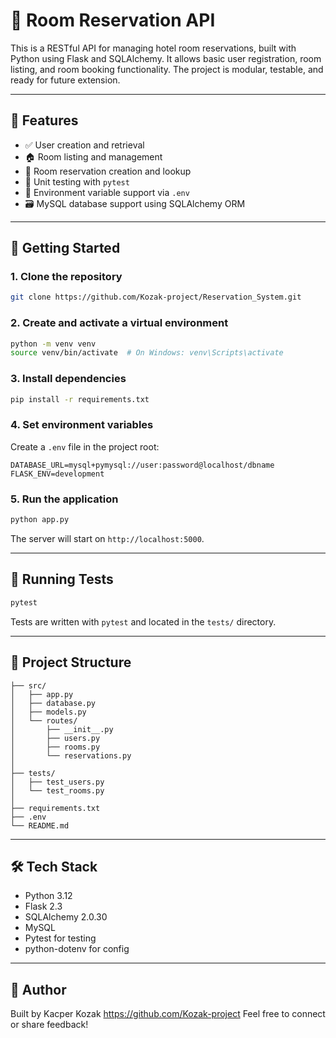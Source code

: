 # 🏨 Room Reservation API

This is a RESTful API for managing hotel room reservations, built with Python using Flask and SQLAlchemy. It allows basic user registration, room listing, and room booking functionality. The project is modular, testable, and ready for future extension.

---

## 🧩 Features

- ✅ User creation and retrieval
- 🏠 Room listing and management
- 📅 Room reservation creation and lookup
- 🧪 Unit testing with `pytest`
- 🔐 Environment variable support via `.env`
- 🗃️ MySQL database support using SQLAlchemy ORM

---

## 🚀 Getting Started

### 1. Clone the repository

```bash
git clone https://github.com/Kozak-project/Reservation_System.git
```

### 2. Create and activate a virtual environment

```bash
python -m venv venv
source venv/bin/activate  # On Windows: venv\Scripts\activate
```

### 3. Install dependencies

```bash
pip install -r requirements.txt
```

### 4. Set environment variables

Create a `.env` file in the project root:

```env
DATABASE_URL=mysql+pymysql://user:password@localhost/dbname
FLASK_ENV=development
```

### 5. Run the application

```bash
python app.py
```

The server will start on `http://localhost:5000`.

---

## 🧪 Running Tests

```bash
pytest
```

Tests are written with `pytest` and located in the `tests/` directory.

---

## 📁 Project Structure

```
├── src/
│   ├── app.py                
│   ├── database.py           
│   ├── models.py             
│   └── routes/
│       ├── __init__.py
│       ├── users.py          
│       ├── rooms.py          
│       └── reservations.py   
│
├── tests/
│   ├── test_users.py
│   └── test_rooms.py
│
├── requirements.txt
├── .env                      
└── README.md
```

---

## 🛠 Tech Stack

- Python 3.12
- Flask 2.3
- SQLAlchemy 2.0.30
- MySQL
- Pytest for testing
- python-dotenv for config

---

## 👤 Author

Built by Kacper Kozak https://github.com/Kozak-project
Feel free to connect or share feedback!
